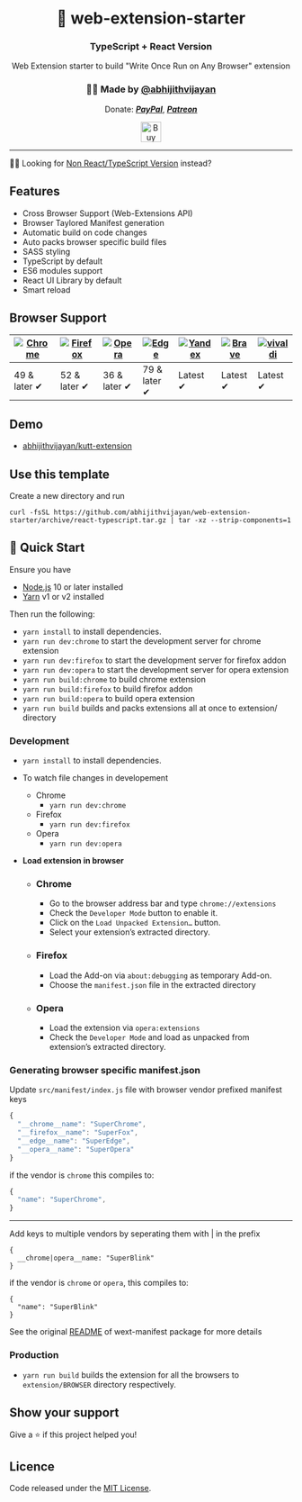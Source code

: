 <h1 align="center">🚀 web-extension-starter</h1>
<h3 align="center">TypeScript + React Version</h3>
<p align="center">Web Extension starter to build "Write Once Run on Any Browser" extension</p>
<h3 align="center">🙋‍♂️ Made by <a href="https://twitter.com/_abhijithv">@abhijithvijayan</a></h3>
<p align="center">
  Donate:
  <a href="https://www.paypal.me/iamabhijithvijayan" target='_blank'><i><b>PayPal</b></i></a>,
  <a href="https://www.patreon.com/abhijithvijayan" target='_blank'><i><b>Patreon</b></i></a>
</p>
<p align="center">
  <a href='https://www.buymeacoffee.com/abhijithvijayan' target='_blank'>
    <img height='36' style='border:0px;height:36px;' src='https://bmc-cdn.nyc3.digitaloceanspaces.com/BMC-button-images/custom_images/orange_img.png' border='0' alt='Buy Me a Coffee' />
  </a>
</p>
<hr />

👶🏼 Looking for [Non React/TypeScript Version](https://github.com/abhijithvijayan/web-extension-starter/tree/master) instead?

## Features

- Cross Browser Support (Web-Extensions API)
- Browser Taylored Manifest generation
- Automatic build on code changes
- Auto packs browser specific build files
- SASS styling
- TypeScript by default
- ES6 modules support
- React UI Library by default
- Smart reload

## Browser Support

| [![Chrome](https://raw.github.com/alrra/browser-logos/master/src/chrome/chrome_48x48.png)](/) | [![Firefox](https://raw.github.com/alrra/browser-logos/master/src/firefox/firefox_48x48.png)](/) | [![Opera](https://raw.github.com/alrra/browser-logos/master/src/opera/opera_48x48.png)](/) | [![Edge](https://raw.github.com/alrra/browser-logos/master/src/edge/edge_48x48.png)](/) | [![Yandex](https://raw.github.com/alrra/browser-logos/master/src/yandex/yandex_48x48.png)](/) | [![Brave](https://raw.github.com/alrra/browser-logos/master/src/brave/brave_48x48.png)](/) | [![vivaldi](https://raw.github.com/alrra/browser-logos/master/src/vivaldi/vivaldi_48x48.png)](/) |
--------------------------------------------------------------------------------------------------------------------------------------------------------------------------- | --------------------------------------------------------------------------------------------------------------------------------------------- | ------------------------------------------------------------------------------------------------------------------------ | --------------------------------------------------------------------------------------------------------------------------------------------------------------------------- | ------------------------------------------------------------------------------------------------------------------------------------------------------------------------ | ------------------------------------------------------------------------------------------------------------------------------------------------------------------------------ |------------------------------------------------------------------------------------------------------------------------------------------------------------------------------ |
| 49 & later ✔ | 52 & later ✔ | 36 & later ✔ | 79 & later ✔ | Latest ✔ | Latest ✔ | Latest ✔

## Demo

- [abhijithvijayan/kutt-extension](https://github.com/abhijithvijayan/kutt-extension)

## Use this template

Create a new directory and run
```
curl -fsSL https://github.com/abhijithvijayan/web-extension-starter/archive/react-typescript.tar.gz | tar -xz --strip-components=1
```

## 🚀 Quick Start

Ensure you have 
- [Node.js](https://nodejs.org) 10 or later installed
- [Yarn](https://yarnpkg.com) v1 or v2 installed

Then run the following:
- `yarn install` to install dependencies.
- `yarn run dev:chrome` to start the development server for chrome extension
- `yarn run dev:firefox` to start the development server for firefox addon
- `yarn run dev:opera` to start the development server for opera extension
- `yarn run build:chrome` to build chrome extension
- `yarn run build:firefox` to build firefox addon
- `yarn run build:opera` to build opera extension
- `yarn run build` builds and packs extensions all at once to extension/ directory

### Development

- `yarn install` to install dependencies.
- To watch file changes in developement

  - Chrome
    - `yarn run dev:chrome`
  - Firefox
    - `yarn run dev:firefox`
  - Opera
    - `yarn run dev:opera`

- **Load extension in browser**

  - ### Chrome

    - Go to the browser address bar and type `chrome://extensions`
    - Check the `Developer Mode` button to enable it.
    - Click on the `Load Unpacked Extension…` button.
    - Select your extension’s extracted directory.

  - ### Firefox

    - Load the Add-on via `about:debugging` as temporary Add-on.
    - Choose the `manifest.json` file in the extracted directory

  - ### Opera

    - Load the extension via `opera:extensions`
    - Check the `Developer Mode` and load as unpacked from extension’s extracted directory.
   
### Generating browser specific manifest.json
Update `src/manifest/index.js` file with browser vendor prefixed manifest keys

```js
{
  "__chrome__name": "SuperChrome",
  "__firefox__name": "SuperFox",
  "__edge__name": "SuperEdge",
  "__opera__name": "SuperOpera"
}
```

if the vendor is `chrome` this compiles to:

```js
{
  "name": "SuperChrome",
}
```

---

Add keys to multiple vendors by seperating them with | in the prefix

```
{
  __chrome|opera__name: "SuperBlink"
}
```

if the vendor is `chrome` or `opera`, this compiles to:

```
{
  "name": "SuperBlink"
}
```

See the original [README](https://github.com/abhijithvijayan/wext-manifest) of wext-manifest package for more details

### Production

- `yarn run build` builds the extension for all the browsers to `extension/BROWSER` directory respectively.

## Show your support

Give a ⭐️ if this project helped you!

## Licence

Code released under the [MIT License](LICENSE).
